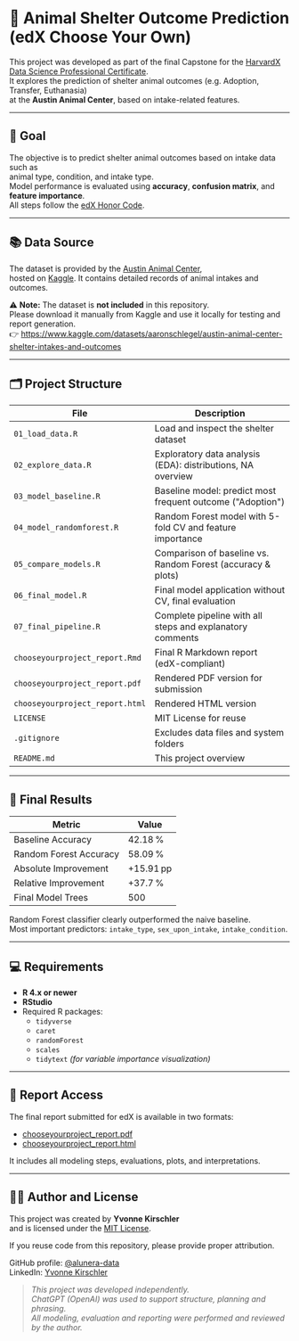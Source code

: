 # 🐾 Animal Shelter Outcome Prediction (edX Choose Your Own)

This project was developed as part of the final Capstone for the [HarvardX Data Science Professional Certificate](https://online-learning.harvard.edu/series/data-science).  
It explores the prediction of shelter animal outcomes (e.g. Adoption, Transfer, Euthanasia)  
at the **Austin Animal Center**, based on intake-related features.

---

## 🎯 Goal

The objective is to predict shelter animal outcomes based on intake data such as  
animal type, condition, and intake type.  
Model performance is evaluated using **accuracy**, **confusion matrix**, and **feature importance**.  
All steps follow the [edX Honor Code](https://learning.edx.org/honor).

---

## 📚 Data Source

The dataset is provided by the [Austin Animal Center](https://www.kaggle.com/datasets/aaronschlegel/austin-animal-center-shelter-intakes-and-outcomes),  
hosted on [Kaggle](https://www.kaggle.com/). It contains detailed records of animal intakes and outcomes.

⚠️ **Note:** The dataset is **not included** in this repository.  
Please download it manually from Kaggle and use it locally for testing and report generation.  
👉 https://www.kaggle.com/datasets/aaronschlegel/austin-animal-center-shelter-intakes-and-outcomes

---

## 🗂️ Project Structure

| File                             | Description                                                   |
|----------------------------------|---------------------------------------------------------------|
| `01_load_data.R`                | Load and inspect the shelter dataset                          |
| `02_explore_data.R`             | Exploratory data analysis (EDA): distributions, NA overview   |
| `03_model_baseline.R`           | Baseline model: predict most frequent outcome ("Adoption")    |
| `04_model_randomforest.R`       | Random Forest model with 5-fold CV and feature importance     |
| `05_compare_models.R`           | Comparison of baseline vs. Random Forest (accuracy & plots)   |
| `06_final_model.R`              | Final model application without CV, final evaluation          |
| `07_final_pipeline.R`           | Complete pipeline with all steps and explanatory comments     |
| `chooseyourproject_report.Rmd`  | Final R Markdown report (edX-compliant)                       |
| `chooseyourproject_report.pdf`  | Rendered PDF version for submission                           |
| `chooseyourproject_report.html` | Rendered HTML version                                         |
| `LICENSE`                       | MIT License for reuse                                         |
| `.gitignore`                    | Excludes data files and system folders                        |
| `README.md`                     | This project overview                                         |

---

## 🔎 Final Results

| Metric                    | Value     |
|---------------------------|-----------|
| Baseline Accuracy         | 42.18 %   |
| Random Forest Accuracy    | 58.09 %   |
| Absolute Improvement      | +15.91 pp |
| Relative Improvement      | +37.7 %   |
| Final Model Trees         | 500       |

Random Forest classifier clearly outperformed the naive baseline.  
Most important predictors: `intake_type`, `sex_upon_intake`, `intake_condition`.

---

## 💻 Requirements

- **R 4.x or newer**  
- **RStudio**  
- Required R packages:  
  - `tidyverse`  
  - `caret`  
  - `randomForest`  
  - `scales`  
  - `tidytext` *(for variable importance visualization)*

---

## 📄 Report Access

The final report submitted for edX is available in two formats:

- [chooseyourproject_report.pdf](chooseyourproject_report.pdf)  
- [chooseyourproject_report.html](chooseyourproject_report.html)

It includes all modeling steps, evaluations, plots, and interpretations.

---

## 👩‍💻 Author and License

This project was created by **Yvonne Kirschler**  
and is licensed under the [MIT License](LICENSE).

If you reuse code from this repository, please provide proper attribution.

GitHub profile: [@alunera-data](https://github.com/alunera-data)  
LinkedIn: [Yvonne Kirschler](https://www.linkedin.com/in/yvonne-kirschler-719224188/)

> _This project was developed independently.  
> ChatGPT (OpenAI) was used to support structure, planning and phrasing.  
> All modeling, evaluation and reporting were performed and reviewed by the author._